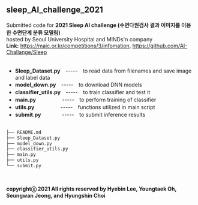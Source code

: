 ## sleep_AI_challenge_2021 ##
Submitted code for **2021 Sleep AI challenge (수면다원검사 결과 이미지를 이용한 수면단계 분류 모델링)**<br />
hosted by Seoul University Hospital and MINDs'n company<br />
**Link:** https://maic.or.kr/competitions/3/infomation, https://github.com/AI-Challange/Sleep<br /><br />

- **Sleep_Dataset.py**　-----　to read data from filenames and save image and label data<br />
- **model_down.py**　-----　to download DNN models<br />
- **classifier_utils.py**　-----　to train classifier and test it<br />
- **main.py**　　　　　-----　to perform training of classifier<br />
- **utils.py**　　　　　-----　functions utilized in main script<br />
- **submit.py**　　　　-----　to submit inference results<br /><br />

```bash
├── README.md
├── Sleep_Dataset.py
├── model_down.py
├── classifier_utils.py
├── main.py
├── utils.py
└── submit.py
```
<br />

**copyrightⓒ 2021 All rights reserved by Hyebin Lee, Youngtaek Oh, Seungwan Jeong, and Hyungshin Choi<br /><br />**
